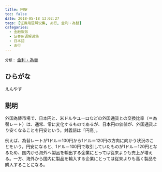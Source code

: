 ```yaml
---
title: 円安
toc: false
date: 2018-05-18 13:02:27
tags: [证券用语解说集, あ行, 金利・為替]
categories:
  - 金融服务
  - 证券用语解说集
  - 日本語
  - あ行
---
```


`分類：` [金利・為替](/tags/金利・為替/)

## ひらがな

えんやす

## 説明

外国為替市場で、日本円と、米ドルやユーロなどの外国通貨との交換比率（＝為替レート）は、通常、常に変化するものであるが、日本円の価値が、外国通貨より安くなることを円安という。対義語は「円高」。

例えば、為替レートが1ドル＝100円から1ドル＝120円の方向に向かう状況のことをいう。円安になると、1ドル＝100円で取引していたものが1ドル＝120円となるため、国内から海外へ製品を輸出する企業にとっては従来よりも売上が増える。一方、海外から国内に製品を輸入する企業にとっては従来よりも高く製品を購入することになる。
